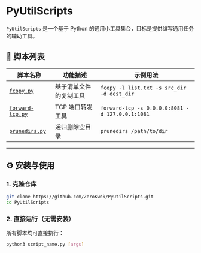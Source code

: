 # **PyUtilScripts**  

`PyUtilScripts` 是一个基于 Python 的通用小工具集合，目标是提供编写通用任务的辅助工具。  

## **📜 脚本列表**  

| 脚本名称 | 功能描述 | 示例用法 |
|----------|---------|---------|
| [`fcopy.py`](fcopy.py) | 基于清单文件的复制工具 | `fcopy -l list.txt -s src_dir -d dest_dir` |
| [`forward-tcp.py`](forward-tcp.py) | TCP 端口转发工具 | `forward-tcp -s 0.0.0.0:8081 -d 127.0.0.1:1081` |
| [`prunedirs.py`](prunedirs.py) | 递归删除空目录 | `prunedirs /path/to/dir` |

---

## **⚙️ 安装与使用**  

### **1. 克隆仓库**  

```bash
git clone https://github.com/ZeroKwok/PyUtilScripts.git
cd PyUtilScripts
```

### **2. 直接运行（无需安装）**  

所有脚本均可直接执行：  

```bash
python3 script_name.py [args]
```

